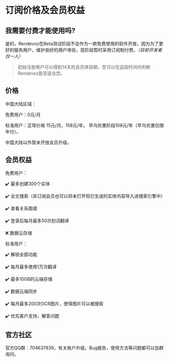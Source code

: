 # 订阅价格及会员权益

## 我需要付费才能使用吗?
是的，Rendevoz在Beta测试阶段不会作为一款免费使用的软件开放，因为为了更好的服务用户，维护良好的用户体验，现阶段暂时采用订阅制付费。*（目前开发者仅一人）*

> 初始注册用户可以得到14天的会员体验期，您可以在这段时间内判断Rendevoz是否适合您。


## 价格

中国大陆区域：

免费用户：0元/月

标准用户：正常价格 15元/月，158元/年。 早鸟优惠阶段108元/年（早鸟优惠仅限年付）。

中国大陆以外暂未开放会员升级。

## 会员权益

免费用户：

✔️ 最多创建300个实体

✔️ 全文搜索（非订阅会员也可以将未打开但已生成的实体内容导入进搜索引擎中）

✔️ 查看关系图谱

✔️ 登录后每月最多50次划词翻译

❌ 数据云存储

标准用户：

✔️ 解锁全部功能

✔️ 每月最多使用1万次翻译

✔️ 最多10GB的云端存储

✔️ 数据云端同步

✔️ 每月最多200次OCR图片，使得图片可以被搜索

✔️ 优先客户支持，解答问题

## 官方社区
官方QQ群：704637839，有关账户升级，Bug报告，使用方法等问题都可以加群询问。